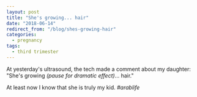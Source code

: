```yaml
---
layout: post
title: "She's growing... hair"
date: "2018-06-14"
redirect_from: "/blog/shes-growing-hair"
categories:
  - pregnancy
tags:
  - third trimester
---
```


At yesterday's ultrasound, the tech made a comment about my daughter: "She's growing _(pause for dramatic effect)_... hair."

At least now I know that she is truly my kid. _#arablife_
